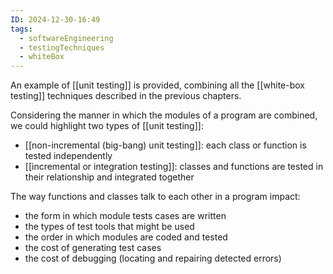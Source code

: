 ```yaml
---
ID: 2024-12-30-16:49
tags:
  - softwareEngineering
  - testingTechniques
  - whiteBox
---
```

An example of [[unit testing]] is provided, combining all the [[white-box testing]] techniques described in the previous chapters.

Considering the manner in which the modules of a program are combined, we could highlight two types of [[unit testing]]:
- [[non-incremental (big-bang) unit testing]]: each class or function is tested independently
- [[incremental or integration testing]]: classes and functions are tested in their relationship and integrated together

The way functions and classes talk to each other in a program impact:
- the form in which module tests cases are written
- the types of test tools that might be used
- the order in which modules are coded and tested
- the cost of generating test cases
- the cost of debugging (locating and repairing detected errors)